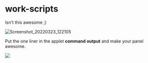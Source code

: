 # work-scripts

Isn't this awesome ;)

![Screenshot_20220323_122105](https://user-images.githubusercontent.com/70033863/159645172-31fa3036-c4ea-4ef7-b211-3ba9799277bc.png)

Put the one liner in the applet **command output** and make your panel awesome.

<a href="https://twitter.com/therootuser2"> ![](https://img.shields.io/twitter/follow/therootuser2?color=blue&label=Follow%20%40TheRootUser&style=social)</a>

